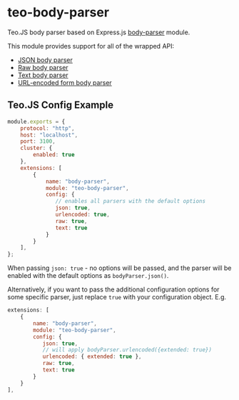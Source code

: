 # teo-body-parser
Teo.JS body parser based on Express.js [body-parser](https://github.com/expressjs/body-parser) module.

This module provides support for all of the wrapped API:
  * [JSON body parser](https://github.com/expressjs/body-parser#bodyparserjsonoptions)
  * [Raw body parser](https://github.com/expressjs/body-parser#bodyparserrawoptions)
  * [Text body parser](https://github.com/expressjs/body-parser#bodyparsertextoptions)  
  * [URL-encoded form body parser](https://github.com/expressjs/body-parser#bodyparserurlencodedoptions)
  
## Teo.JS Config Example
```javascript
module.exports = {
    protocol: "http",
    host: "localhost",
    port: 3100,
    cluster: {
        enabled: true
    },
    extensions: [
        {
            name: "body-parser",
            module: "teo-body-parser",
            config: {
               // enables all parsers with the default options
               json: true,
               urlencoded: true,
               raw: true,
               text: true
            }
        }
    ],
};
```
When passing `json: true` - no options will be passed, and the parser will be enabled with the default options as `bodyParser.json()`.

Alternatively, if you want to pass the additional configuration options for some specific parser, just replace `true` with your configuration object. E.g.

```javascript
extensions: [
    {
        name: "body-parser",
        module: "teo-body-parser",
        config: {
           json: true,
           // will apply bodyParser.urlencoded({extended: true})
           urlencoded: { extended: true },
           raw: true,
           text: true
        }
    }
],
```
